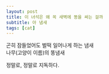 ```yaml
---
layout: post
title: 이 녀석은 왜 꼭 새벽에 똥을 싸는 걸까
subtitle: 아 냄새
tags: [cat]
---
```

곤히 잠들었어도 벌떡 일어나게 하는 냄새<br>
나무(고양이 이름)의 똥냄새

정말로, 정말로 지독하다.

<!-- <video width="300" controls autoplay>
  <source src="../assets/mp4/Sequence 02_1.mp4" type="video/mp4">
</video> -->
